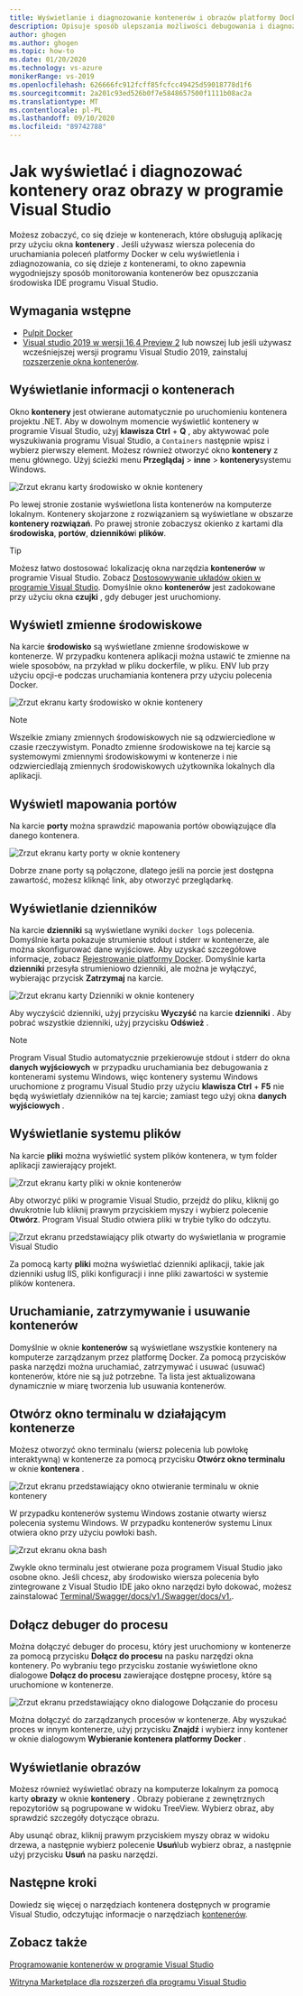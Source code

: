 ```yaml
---
title: Wyświetlanie i diagnozowanie kontenerów i obrazów platformy Docker
description: Opisuje sposób ulepszania możliwości debugowania i diagnozowania aplikacji opartych na kontenerach w programie Visual Studio przy użyciu okna narzędzi, aby zobaczyć, co się dzieje w kontenerach, które obsługują aplikację.
author: ghogen
ms.author: ghogen
ms.topic: how-to
ms.date: 01/20/2020
ms.technology: vs-azure
monikerRange: vs-2019
ms.openlocfilehash: 626666fc912fcff85fcfcc49425d59018778d1f6
ms.sourcegitcommit: 2a201c93ed526b0f7e5848657500f1111b08ac2a
ms.translationtype: MT
ms.contentlocale: pl-PL
ms.lasthandoff: 09/10/2020
ms.locfileid: "89742788"
---
```

# <a name="how-to-view-and-diagnose-containers-and-images-in-visual-studio"></a>Jak wyświetlać i diagnozować kontenery oraz obrazy w programie Visual Studio

Możesz zobaczyć, co się dzieje w kontenerach, które obsługują aplikację przy użyciu okna **kontenery** . Jeśli używasz wiersza polecenia do uruchamiania poleceń platformy Docker w celu wyświetlenia i zdiagnozowania, co się dzieje z kontenerami, to okno zapewnia wygodniejszy sposób monitorowania kontenerów bez opuszczania środowiska IDE programu Visual Studio.

## <a name="prerequisites"></a>Wymagania wstępne

- [Pulpit Docker](https://hub.docker.com/editions/community/docker-ce-desktop-windows)
- [Visual studio 2019 w wersji 16,4 Preview 2](https://visualstudio.microsoft.com/downloads) lub nowszej lub jeśli używasz wcześniejszej wersji programu Visual Studio 2019, zainstaluj [rozszerzenie okna kontenerów](https://marketplace.visualstudio.com/items?itemName=ms-azuretools.vs-containers-tools-extensions).

## <a name="view-information-about-your-containers"></a>Wyświetlanie informacji o kontenerach

Okno **kontenery** jest otwierane automatycznie po uruchomieniu kontenera projektu .NET. Aby w dowolnym momencie wyświetlić kontenery w programie Visual Studio, użyj **klawisza Ctrl** + **Q** , aby aktywować pole wyszukiwania programu Visual Studio, a `Containers` następnie wpisz i wybierz pierwszy element. Możesz również otworzyć okno **kontenery** z menu głównego. Użyj ścieżki menu **Przeglądaj**  >  **inne**  >  **kontenery**systemu Windows.  

![Zrzut ekranu karty środowisko w oknie kontenery](media/view-and-diagnose-containers/container-window.png)

Po lewej stronie zostanie wyświetlona lista kontenerów na komputerze lokalnym. Kontenery skojarzone z rozwiązaniem są wyświetlane w obszarze **kontenery rozwiązań**. Po prawej stronie zobaczysz okienko z kartami dla **środowiska**, **portów**, **dzienników**i **plików**.

> [!TIP]
> Możesz łatwo dostosować lokalizację okna narzędzia **kontenerów** w programie Visual Studio. Zobacz [Dostosowywanie układów okien w programie Visual Studio](../ide/customizing-window-layouts-in-visual-studio.md). Domyślnie okno **kontenerów** jest zadokowane przy użyciu okna **czujki** , gdy debuger jest uruchomiony.

## <a name="view-environment-variables"></a>Wyświetl zmienne środowiskowe

Na karcie **środowisko** są wyświetlane zmienne środowiskowe w kontenerze. W przypadku kontenera aplikacji można ustawić te zmienne na wiele sposobów, na przykład w pliku dockerfile, w pliku. ENV lub przy użyciu opcji-e podczas uruchamiania kontenera przy użyciu polecenia Docker.

![Zrzut ekranu karty środowisko w oknie kontenery](media/view-and-diagnose-containers/containers-environment-vars.png)

> [!NOTE]
> Wszelkie zmiany zmiennych środowiskowych nie są odzwierciedlone w czasie rzeczywistym. Ponadto zmienne środowiskowe na tej karcie są systemowymi zmiennymi środowiskowymi w kontenerze i nie odzwierciedlają zmiennych środowiskowych użytkownika lokalnych dla aplikacji.

## <a name="view-port-mappings"></a>Wyświetl mapowania portów

Na karcie **porty** można sprawdzić mapowania portów obowiązujące dla danego kontenera.

![Zrzut ekranu karty porty w oknie kontenery](media/view-and-diagnose-containers/containers-ports.png)

Dobrze znane porty są połączone, dlatego jeśli na porcie jest dostępna zawartość, możesz kliknąć link, aby otworzyć przeglądarkę.

## <a name="view-logs"></a>Wyświetlanie dzienników

Na karcie **dzienniki** są wyświetlane wyniki `docker logs` polecenia. Domyślnie karta pokazuje strumienie stdout i stderr w kontenerze, ale można skonfigurować dane wyjściowe. Aby uzyskać szczegółowe informacje, zobacz [Rejestrowanie platformy Docker](https://docs.docker.com/config/containers/logging/).  Domyślnie karta **dzienniki** przesyła strumieniowo dzienniki, ale można je wyłączyć, wybierając przycisk **Zatrzymaj** na karcie.

![Zrzut ekranu karty Dzienniki w oknie kontenery](media/view-and-diagnose-containers/containers-logs.png)

Aby wyczyścić dzienniki, użyj przycisku **Wyczyść** na karcie **dzienniki** .  Aby pobrać wszystkie dzienniki, użyj przycisku **Odśwież** .

> [!NOTE]
> Program Visual Studio automatycznie przekierowuje stdout i stderr do okna **danych wyjściowych** w przypadku uruchamiania bez debugowania z kontenerami systemu Windows, więc kontenery systemu Windows uruchomione z programu Visual Studio przy użyciu **klawisza Ctrl** + **F5** nie będą wyświetlały dzienników na tej karcie; zamiast tego użyj okna **danych wyjściowych** .

## <a name="view-the-filesystem"></a>Wyświetlanie systemu plików

Na karcie **pliki** można wyświetlić system plików kontenera, w tym folder aplikacji zawierający projekt.

![Zrzut ekranu karty pliki w oknie kontenerów](media/view-and-diagnose-containers/container-filesystem.png)

Aby otworzyć pliki w programie Visual Studio, przejdź do pliku, kliknij go dwukrotnie lub kliknij prawym przyciskiem myszy i wybierz polecenie **Otwórz**. Program Visual Studio otwiera pliki w trybie tylko do odczytu.

![Zrzut ekranu przedstawiający plik otwarty do wyświetlania w programie Visual Studio](media/view-and-diagnose-containers/container-file-open.png)

Za pomocą karty **pliki** można wyświetlać dzienniki aplikacji, takie jak dzienniki usług IIS, pliki konfiguracji i inne pliki zawartości w systemie plików kontenera.

## <a name="start-stop-and-remove-containers"></a>Uruchamianie, zatrzymywanie i usuwanie kontenerów

Domyślnie w oknie **kontenerów** są wyświetlane wszystkie kontenery na komputerze zarządzanym przez platformę Docker. Za pomocą przycisków paska narzędzi można uruchamiać, zatrzymywać i usuwać (usuwać) kontenerów, które nie są już potrzebne.  Ta lista jest aktualizowana dynamicznie w miarę tworzenia lub usuwania kontenerów.

## <a name="open-a-terminal-window-in-a-running-container"></a>Otwórz okno terminalu w działającym kontenerze

Możesz otworzyć okno terminalu (wiersz polecenia lub powłokę interaktywną) w kontenerze za pomocą przycisku **Otwórz okno terminalu** w oknie **kontenera** .

![Zrzut ekranu przedstawiający okno otwieranie terminalu w oknie kontenery](media/view-and-diagnose-containers/containers-open-terminal-window.png)

W przypadku kontenerów systemu Windows zostanie otwarty wiersz polecenia systemu Windows. W przypadku kontenerów systemu Linux otwiera okno przy użyciu powłoki bash.

![Zrzut ekranu okna bash](media/view-and-diagnose-containers/container-bash-window.png)

Zwykle okno terminalu jest otwierane poza programem Visual Studio jako osobne okno. Jeśli chcesz, aby środowisko wiersza polecenia było zintegrowane z Visual Studio IDE jako okno narzędzi było dokować, możesz zainstalować [Terminal/Swagger/docs/v1./Swagger/docs/v1.](https://marketplace.visualstudio.com/items?itemName=DanielGriffen.WhackWhackTerminal).

## <a name="attach-the-debugger-to-a-process"></a>Dołącz debuger do procesu

Można dołączyć debuger do procesu, który jest uruchomiony w kontenerze za pomocą przycisku **Dołącz do procesu** na pasku narzędzi okna kontenery. Po wybraniu tego przycisku zostanie wyświetlone okno dialogowe **Dołącz do procesu** zawierające dostępne procesy, które są uruchomione w kontenerze.  

![Zrzut ekranu przedstawiający okno dialogowe Dołączanie do procesu](media/view-and-diagnose-containers/containers-attach-to-process.jpg)

Można dołączyć do zarządzanych procesów w kontenerze. Aby wyszukać proces w innym kontenerze, użyj przycisku **Znajdź** i wybierz inny kontener w oknie dialogowym **Wybieranie kontenera platformy Docker** .

## <a name="viewing-images"></a>Wyświetlanie obrazów

Możesz również wyświetlać obrazy na komputerze lokalnym za pomocą karty **obrazy** w oknie **kontenery** . Obrazy pobierane z zewnętrznych repozytoriów są pogrupowane w widoku TreeView. Wybierz obraz, aby sprawdzić szczegóły dotyczące obrazu.

Aby usunąć obraz, kliknij prawym przyciskiem myszy obraz w widoku drzewa, a następnie wybierz polecenie **Usuń**lub wybierz obraz, a następnie użyj przycisku **Usuń** na pasku narzędzi.

## <a name="next-steps"></a>Następne kroki

Dowiedz się więcej o narzędziach kontenera dostępnych w programie Visual Studio, odczytując informacje o narzędziach [kontenerów](overview.md).

## <a name="see-also"></a>Zobacz także

[Programowanie kontenerów w programie Visual Studio](./index.yml)

[Witryna Marketplace dla rozszerzeń dla programu Visual Studio](https://marketplace.visualstudio.com/)